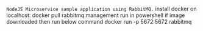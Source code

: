 `NodeJS Microservice sample application using RabbitMQ.`
install docker on localhost:
docker pull rabbitmq:management      run in powershell
if image downloaded then run below command
docker run -p 5672:5672 rabbitmq
